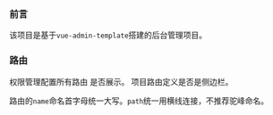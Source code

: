 ### 前言

该项目是基于`vue-admin-template`搭建的后台管理项目。


### 路由

权限管理配置所有路由 是否展示。
项目路由定义是否是侧边栏。

路由的`name`命名首字母统一大写。`path`统一用横线连接，不推荐驼峰命名。

